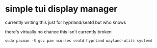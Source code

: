 # simple tui display manager
currently writing this just for hyprland/seatd but who knows

there's virtually no chance this isn't currently broken

`sudo pacman -S gcc pam ncurses seatd hyprland wayland-utils systemd`

